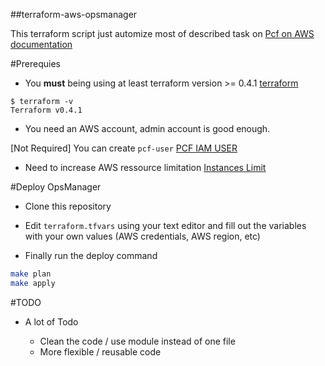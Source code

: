 ##terraform-aws-opsmanager

This terraform script just automize most of described task on [Pcf on AWS documentation](http://cf-p1-docs-acceptance.cfapps.io/pivotalcf/customizing/pcf-aws-component-config.html#pcfaws-s3)

#Prerequies

* You **must** being using at least terraform version >= 0.4.1 [terraform](https://terraform.io)

```
$ terraform -v
Terraform v0.4.1
```

* You need an AWS account, admin account is good enough.
 
 [Not Required] You can create ``` pcf-user ``` [PCF IAM USER](http://cf-p1-docs-acceptance.cfapps.io/pivotalcf/customizing/pcf-aws-component-config)

* Need to increase AWS ressource limitation [Instances Limit](http://cf-p1-docs-acceptance.cfapps.io/pivotalcf/customizing/pcf-aws-component-config.html#instance-limit)



#Deploy OpsManager

* Clone this repository

* Edit `terraform.tfvars` using your text editor and fill out the variables with your own values (AWS credentials, AWS region, etc) 

* Finally run the deploy command
```bash
make plan
make apply
```


#TODO

* A lot of Todo

    * Clean the code / use module instead of one file 
    * More flexible / reusable code
  

